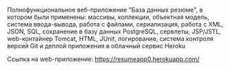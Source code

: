 Полнофункциональное веб-приложение "База данных резюме", в котором были применены: массивы, коллекции, объектная модель, система ввода-вывода, работа с файлами, сериализация, работа с XML, JSON, SQL, сохранение в базу данных PostgreSQL, сервлеты, JSP/JSTL, web-контайнер Tomcat, HTML, JUnit, логирование, система контроля версий Git и деплой приложения в облачный сервис Heroku

Ссылка на web-приложение: https://resumeapp0.herokuapp.com/
